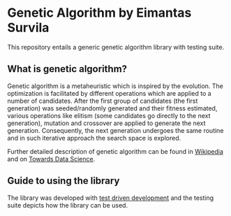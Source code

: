 # Genetic Algorithm by Eimantas Survila

This repository entails a generic genetic algorithm library with testing suite.

## What is genetic algorithm?

Genetic algorithm is a metaheuristic which is inspired by the evolution. The optimization is facilitated by different operations which are applied to a number of candidates. After the first group of candidates (the first generation) was seeded/randomly generated and their fitness estimated, various operations like elitism (some candidates go directly to the next generation), mutation and crossover are applied to generate the next generation. Consequently, the next generation undergoes the same routine and in such iterative approach the search space is explored.

Further detailed description of genetic algorithm can be found in [Wikipedia](https://en.wikipedia.org/wiki/Genetic_algorithm) and on [Towards Data Science](https://towardsdatascience.com/introduction-to-genetic-algorithms-including-example-code-e396e98d8bf3#:~:text=A%20genetic%20algorithm%20is%20a,offspring%20of%20the%20next%20generation.).

## Guide to using the library

The library was developed with [test driven development](https://en.wikipedia.org/wiki/Test-driven_development) and the testing suite depicts how the library can be used.
